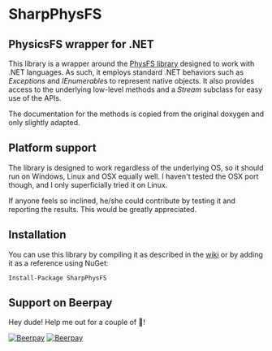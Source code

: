 # SharpPhysFS
## PhysicsFS wrapper for .NET

This library is a wrapper around the [PhysFS library](https://icculus.org/physfs/) designed
to work with .NET languages. As such, it employs standard .NET behaviors such as *Exceptions*
and *IEnumerable*s to represent native objects. It also provides access to the underlying low-level
methods and a *Stream* subclass for easy use of the APIs.

The documentation for the methods is copied from the original doxygen and only slightly adapted.

## Platform support

The library is designed to work regardless of the underlying OS, so it should run on Windows, Linux
and OSX equally well. I haven't tested the OSX port though, and I only superficially tried it on Linux.

If anyone feels so inclined, he/she could contribute by testing it and reporting the results. This would
be greatly appreciated.

## Installation

You can use this library by compiling it as described in the [wiki](https://github.com/frabert/SharpPhysFS/wiki)
or by adding it as a reference using NuGet:

    Install-Package SharpPhysFS

## Support on Beerpay
Hey dude! Help me out for a couple of :beers:!

[![Beerpay](https://beerpay.io/frabert/SharpPhysFS/badge.svg?style=beer-square)](https://beerpay.io/frabert/SharpPhysFS)  [![Beerpay](https://beerpay.io/frabert/SharpPhysFS/make-wish.svg?style=flat-square)](https://beerpay.io/frabert/SharpPhysFS?focus=wish)